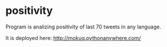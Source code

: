 # positivity

Program is analizing positivity of last 70 tweets in any language.

It is deployed here: http://mokuq.pythonanywhere.com/
